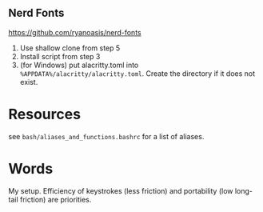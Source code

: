 ## Nerd Fonts

https://github.com/ryanoasis/nerd-fonts

1. Use shallow clone from step 5
2. Install script from step 3
3. (for Windows) put alacritty.toml into `%APPDATA%/alacritty/alacritty.toml`.
   Create the directory if it does not exist.

# Resources

see `bash/aliases_and_functions.bashrc` for a list of aliases.

# Words

My setup. Efficiency of keystrokes (less friction) and portability (low
long-tail friction) are priorities.
